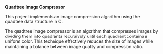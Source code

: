 **Quadtree Image Compressor**

This project implements an image compression algorithm using the quadtree data structure in C.

The quadtree image compressor is an algorithm that compresses images by dividing them into
quadrants recursively until each quadrant contains a uniform color. 
This technique effectively reduces the size of images while maintaining a balance 
between image quality and compression ratio.
